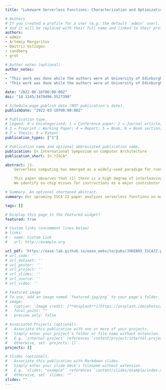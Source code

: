 ```yaml
---
title: "Lukewarm Serverless Functions: Characterization and Optimization"

# Authors
# If you created a profile for a user (e.g. the default `admin` user), write the username (folder name) here
# and it will be replaced with their full name and linked to their profile.
authors:
- admin
- Artemiy Margaritov
- Dmitrii Ustiugov
- sandberg
- grot

# Author notes (optional)
author_notes:
-
- "This work was done while the authors were at University of Edinburgh"
- "This work was done while the authors were at University of Edinburgh"

date: "2022-06-18T00:00:00Z"
doi: "10.1145/3470496.3527390"

# Schedule page publish date (NOT publication's date).
publishDate: "2022-03-18T00:00:00Z"

# Publication type.
# Legend: 0 = Uncategorized; 1 = Conference paper; 2 = Journal article;
# 3 = Preprint / Working Paper; 4 = Report; 5 = Book; 6 = Book section;
# 7 = Thesis; 8 = Patent
publication_types: ["1"]

# Publication name and optional abbreviated publication name.
publication: In International Symposium on Computer Architecture
publication_short: In *ISCA*

abstract: |2-
    Serverless computing has emerged as a widely-used paradigm for running services in the cloud. In serverless, developers organize their applications as a set of functions, which are invoked on-demand in response to events, such as an HTTP request. To avoid long start-up delays of launching a new function instance, cloud providers tend to keep recently-triggered instances idle (or _warm_) for some time after the most recent invocation in anticipation of future invocations. Thus, at any given moment on a server, there may be thousands of warm instances of various functions whose executions are interleaved in time based on incoming invocations.

    This paper observes that (1) there is a high degree of interleaving among warm instances on a given server; (2) the individual warm functions are invoked relatively infrequently, often at the granularity of seconds or minutes; and (3) many function invocations complete within a few milliseconds. Interleaved execution of rarely invoked functions on a server leads to thrashing of each function's microarchitectural state between invocations. Meanwhile, the short execution time of a function impedes amortization of the warm-up latency of the cache hierarchy, causing a 31-114% increase in CPI compared to execution with warm microarchitectural state.
    We identify on-chip misses for instructions as a major contributor to the performance loss. In response we propose Jukebox, a record-and-replay instruction prefetcher specifically designed for reducing the start-up latency of warm function instances. Jukebox requires just 32KB of metadata per function instance and boosts performance by an average of 18.7% for a wide range of functions, which translates into a corresponding throughput improvement.

# Summary. An optional shortened abstract.
summary: Our upcoming ISCA'22 paper analyzes serverless functions on modern hardware, identifying new challenges and specialization opportunities.

tags: []

# Display this page in the Featured widget?
featured: true

# Custom links (uncomment lines below)
# links:
# - name: Custom Link
#   url: http://example.org

url_pdf: 'https://ease-lab.github.io/ease_website/pubs/JUKEBOX_ISCA22.pdf'
# url_code: ''
# url_dataset: ''
# url_poster: ''
# url_project: ''
# url_slides: ''
# url_source: ''
# url_video: ''

# Featured image
# To use, add an image named `featured.jpg/png` to your page's folder.
# image:
#   caption: 'Image credit: [**Unsplash**](https://unsplash.com/photos/pLCdAaMFLTE)'
#   focal_point: ""
#   preview_only: false

# Associated Projects (optional).
#   Associate this publication with one or more of your projects.
#   Simply enter your project's folder or file name without extension.
#   E.g. `internal-project` references `content/project/internal-project/index.md`.
#   Otherwise, set `projects: []`.
projects: []

# Slides (optional).
#   Associate this publication with Markdown slides.
#   Simply enter your slide deck's filename without extension.
#   E.g. `slides: "example"` references `content/slides/example/index.md`.
#   Otherwise, set `slides: ""`.
slides: ""
---
```

<!--
{{% callout note %}}
Click the *Cite* button above to demo the feature to enable visitors to import publication metadata into their reference management software.
{{% /callout %}}

{{% callout note %}}
Create your slides in Markdown - click the *Slides* button to check out the example.
{{% /callout %}}

Supplementary notes can be added here, including [code, math, and images](https://wowchemy.com/docs/writing-markdown-latex/). -->
